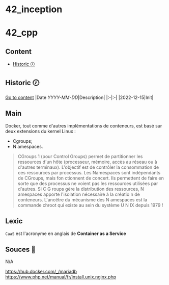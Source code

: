 # 42_inception

# 42\_cpp

## Content
- [Historic :clock7:](#historic-clock7)

## Historic :clock7:
[Go to content](#content)
|Date _YYYY-MM-DD_|Description|
|:-|:-|
|2022-12-15|Init|

## Main
Docker, tout comme d'autres implémentations de conteneurs, est basé sur deux extensions du kernel Linux :
- Cgroups;
- N amespaces.

> CGroups 1 (pour Control Groups) permet de partitionner les ressources d'un hôte (processeur, mémoire, accès au réseau ou à d'autres terminaux). L'objectif est de contrôler la consommation de ces ressources par processus.
> Les Namespaces sont indépendants de CGroups, mais fon ctionnent de concert. Ils permettent de faire en sorte que des processus ne voient pas les ressources utilisées par d'autres. Si C G roups gère la distribution des ressources, N amespaces apporte l'isolation nécessaire à la créatio n de conteneurs. L'ancêtre du mécanisme des N amespaces est la commande chroot qui existe au sein du système U N IX depuis 1979 !

## Lexic
`CaaS` est l'acronyme en anglais de **Container as a Service**

## Souces :link:
N/A

https://hub.docker.com/_/mariadb
https://www.php.net/manual/fr/install.unix.nginx.php
